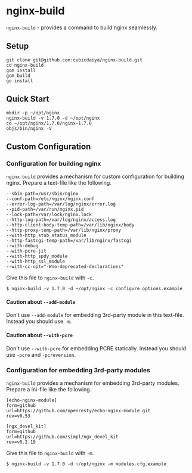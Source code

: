 # nginx-build

`nginx-build` - provides a command to build nginx seamlessly.

## Setup

```
git clone git@github.com:cubicdaiya/nginx-build.git
cd nginx-build
gom install
gom build
go install
```

## Quick Start

```
mkdir -p ~/opt/nginx
nginx-build -v 1.7.0 -d ~/opt/nginx
cd ~/opt/nginx/1.7.0/nginx-1.7.0
objs/bin/nginx -V
```

## Custom Configuration

### Configuration for building nginx

`nginx-build` provides a mechanism for custom configuration for building nginx.
Prepare a text-file like the following.

```
--sbin-path=/usr/sbin/nginx
--conf-path=/etc/nginx/nginx.conf
--error-log-path=/var/log/nginx/error.log
--pid-path=/var/run/nginx.pid
--lock-path=/var/lock/nginx.lock
--http-log-path=/var/log/nginx/access.log
--http-client-body-temp-path=/var/lib/nginx/body
--http-proxy-temp-path=/var/lib/nginx/proxy
--with-http_stub_status_module
--http-fastcgi-temp-path=/var/lib/nginx/fastcgi
--with-debug
--with-pcre-jit
--with-http_spdy_module
--with-http_ssl_module
--with-cc-opt="-Wno-deprecated-declarations"
```

Give this file to `nginx-build` with `-c`.

```
$ nginx-build -v 1.7.0 -d ~/opt/nginx -c configure.options.example
```

#### Caution about `--add-module`

Don't use `--add-module` for embedding 3rd-party module in this text-file.
Instead you should use `-m`.

#### Caution about `--with-pcre`

Don't use `--with-pcre` for embedding PCRE statically.
Instead you should use `-pcre` and `-pcreversion`.

### Configuration for embedding 3rd-party modules

`nginx-build` provides a mechanism for embedding 3rd-party modules.
Prepare a ini-file like the following.

```
[echo-nginx-module]
form=github
url=https://github.com/openresty/echo-nginx-module.git
rev=v0.53

[ngx_devel_kit]
form=github
url=https://github.com/simpl/ngx_devel_kit
rev=v0.2.19
```

Give this file to `nginx-build` with `-m`.

```
$ nginx-build -v 1.7.0 -d ~/opt/nginx -m modules.cfg.example
```
